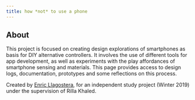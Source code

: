 ```yaml
---
title: how *not* to use a phone
---
```

## About

This project is focused on creating design explorations of smartphones as basis for DIY alternative controllers. It involves the use of different tools for app development, as well as experiments with the play affordances of smartphone sensing and materials. This page provides access to design logs, documentation, prototypes and some reflections on this process.

Created by [Enric Llagostera](http://enric.llagostera.com.br), for an independent study project (Winter 2019) under the supervision of Rilla Khaled.
